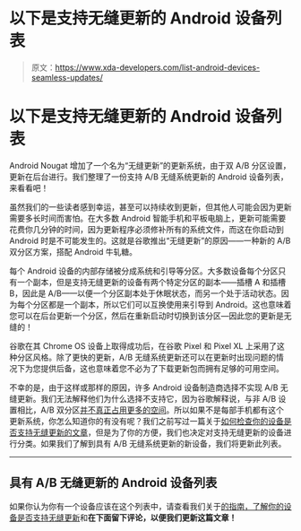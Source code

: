 # 以下是支持无缝更新的 Android 设备列表

> 原文：<https://www.xda-developers.com/list-android-devices-seamless-updates/>

# 以下是支持无缝更新的 Android 设备列表

Android Nougat 增加了一个名为“无缝更新”的更新系统，由于双 A/B 分区设置，更新在后台进行。我们整理了一份支持 A/B 无缝系统更新的 Android 设备列表，来看看吧！

虽然我们的一些读者感到幸运，甚至可以持续收到更新，但其他人可能会因为更新需要多长时间而害怕。在大多数 Android 智能手机和平板电脑上，更新可能需要花费你几分钟的时间，因为更新程序必须修补所有的系统文件，而这在你启动到 Android 时是不可能发生的。这就是谷歌推出“无缝更新”的原因——一种新的 A/B 双分区方案，搭配 Android 牛轧糖。

每个 Android 设备的内部存储被分成系统和引导等分区。大多数设备每个分区只有一个副本，但是支持无缝更新的设备有两个特定分区的副本——插槽 A 和插槽 B，因此是 A/B——以便一个分区副本处于休眠状态，而另一个处于活动状态。因为每个分区都是一个副本，所以它们可以互换使用来引导到 Android。这也意味着您可以在后台更新一个分区，然后在重新启动时切换到该分区—因此您的更新是无缝的！

谷歌在其 Chrome OS 设备上取得成功后，在谷歌 Pixel 和 Pixel XL 上采用了这种分区风格。除了更快的更新，A/B 无缝系统更新还可以在更新时出现问题的情况下为您提供后备，这也意味着您不必为了下载更新包而拥有足够的可用空间。

不幸的是，由于这样或那样的原因，许多 Android 设备制造商选择不实现 A/B 无缝更新。我们无法解释他们为什么选择不支持它，因为谷歌解释说，与非 A/B 设置相比，A/B 双分区[并不真正占用更多的空间](https://source.android.com/devices/tech/ota/ab/ab_faqs)。所以如果不是每部手机都有这个更新系统，你怎么知道你的有没有呢？我们之前写过一篇关于[如何检查你的设备是否支持无缝更新的文章](https://www.xda-developers.com/how-to-check-android-device-supports-seamless-updates/)，但是为了你的方便，我们也决定对支持无缝更新的设备进行分类。如果我们了解到具有 A/B 无缝系统更新的新设备，我们将更新此列表。

* * *

## 具有 A/B 无缝更新的 Android 设备列表

如果你认为你有一个设备应该在这个列表中，请查看我们关于[的指南，了解你的设备是否支持无缝更新](https://www.xda-developers.com/how-to-check-android-device-supports-seamless-updates/)和**在下面留下评论，以便我们更新这篇文章！**